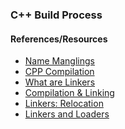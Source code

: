 
### C++ Build Process

#### References/Resources

* <a href="https://github.com/gchatelet/gcc_cpp_mangling_documentation">Name Manglings</a>
* <a href="https://github.com/green7ea/cpp-compilation">CPP Compilation</a>
* <a href="https://www.airs.com/blog/archives/38">What are Linkers</a>
* <a href="https://stackoverflow.com/questions/6264249/how-does-the-compilation-linking-process-work">Compilation & Linking</a>
* <a href="https://stackoverflow.com/questions/3322911/what-do-linkers-do/33690144#33690144"> Linkers: Relocation</a>
* <a href="https://www.iecc.com/linker/"> Linkers and Loaders</a>
